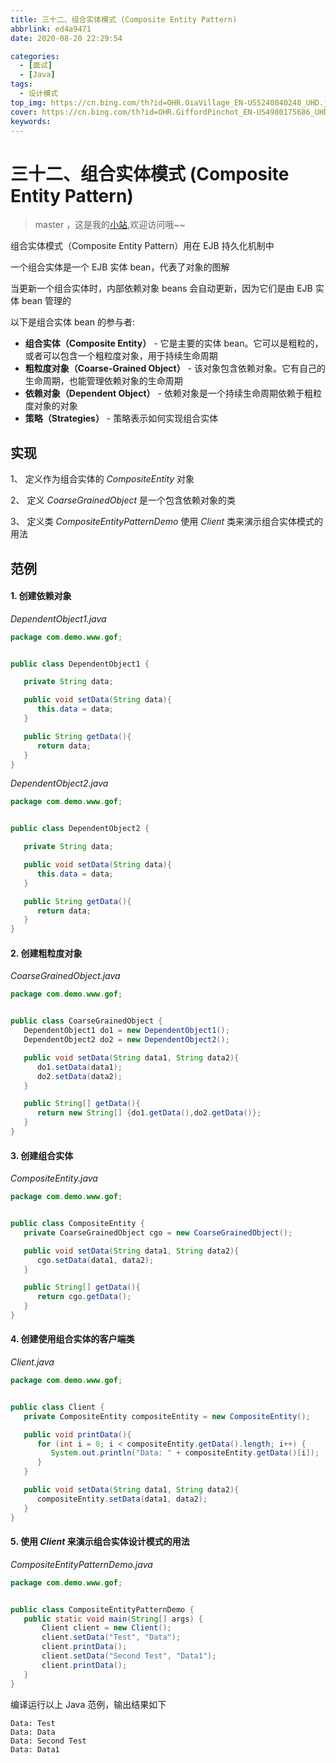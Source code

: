 ```yaml
---
title: 三十二、组合实体模式 (Composite Entity Pattern)
abbrlink: ed4a9471
date: 2020-08-20 22:29:54

categories:
  - [面试]
  - [Java]
tags:
  - 设计模式
top_img: https://cn.bing.com/th?id=OHR.OiaVillage_EN-US5240840248_UHD.jpg
cover: https://cn.bing.com/th?id=OHR.GiffordPinchot_EN-US4980175686_UHD.jpg
keywords:  
---
```

# 三十二、组合实体模式 (Composite Entity Pattern)
> master ，这是我的[小站](https://www.tryrun.top),欢迎访问哦~~

组合实体模式（Composite Entity Pattern）用在 EJB 持久化机制中

一个组合实体是一个 EJB 实体 bean，代表了对象的图解

当更新一个组合实体时，内部依赖对象 beans 会自动更新，因为它们是由 EJB 实体 bean 管理的

以下是组合实体 bean 的参与者:

- **组合实体（Composite Entity）** - 它是主要的实体 bean。它可以是粗粒的，或者可以包含一个粗粒度对象，用于持续生命周期
- **粗粒度对象（Coarse-Grained Object）** - 该对象包含依赖对象。它有自己的生命周期，也能管理依赖对象的生命周期
- **依赖对象（Dependent Object）** - 依赖对象是一个持续生命周期依赖于粗粒度对象的对象
- **策略（Strategies）** - 策略表示如何实现组合实体

## 实现

1、 定义作为组合实体的 *CompositeEntity* 对象

2、 定义 *CoarseGrainedObject* 是一个包含依赖对象的类

3、 定义类 *CompositeEntityPatternDemo* 使用 *Client* 类来演示组合实体模式的用法

## 范例

#### 1. 创建依赖对象

*DependentObject1.java*

```JAVA
package com.demo.www.gof;


public class DependentObject1 {

   private String data;

   public void setData(String data){
      this.data = data; 
   } 

   public String getData(){
      return data;
   }
}
```

*DependentObject2.java*

```JAVA
package com.demo.www.gof;


public class DependentObject2 {

   private String data;

   public void setData(String data){
      this.data = data; 
   } 

   public String getData(){
      return data;
   }
}
```

#### 2. 创建粗粒度对象

*CoarseGrainedObject.java*

```JAVA
package com.demo.www.gof;


public class CoarseGrainedObject {
   DependentObject1 do1 = new DependentObject1();
   DependentObject2 do2 = new DependentObject2();

   public void setData(String data1, String data2){
      do1.setData(data1);
      do2.setData(data2);
   }

   public String[] getData(){
      return new String[] {do1.getData(),do2.getData()};
   }
}
```

#### 3. 创建组合实体

*CompositeEntity.java*

```JAVA
package com.demo.www.gof;


public class CompositeEntity {
   private CoarseGrainedObject cgo = new CoarseGrainedObject();

   public void setData(String data1, String data2){
      cgo.setData(data1, data2);
   }

   public String[] getData(){
      return cgo.getData();
   }
}
```

#### 4. 创建使用组合实体的客户端类

*Client.java*

```JAVA
package com.demo.www.gof;


public class Client {
   private CompositeEntity compositeEntity = new CompositeEntity();

   public void printData(){
      for (int i = 0; i < compositeEntity.getData().length; i++) {
         System.out.println("Data: " + compositeEntity.getData()[i]);
      }
   }

   public void setData(String data1, String data2){
      compositeEntity.setData(data1, data2);
   }
}
```

#### 5. 使用 *Client* 来演示组合实体设计模式的用法

*CompositeEntityPatternDemo.java*

```JAVA
package com.demo.www.gof;


public class CompositeEntityPatternDemo {
   public static void main(String[] args) {
       Client client = new Client();
       client.setData("Test", "Data");
       client.printData();
       client.setData("Second Test", "Data1");
       client.printData();
   }
}
```

编译运行以上 Java 范例，输出结果如下

```
Data: Test
Data: Data
Data: Second Test
Data: Data1
```